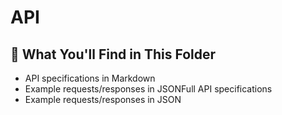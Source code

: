 # API 

## 📘 What You'll Find in This Folder


- API specifications in Markdown
- Example requests/responses in JSONFull API specifications
- Example requests/responses in JSON
